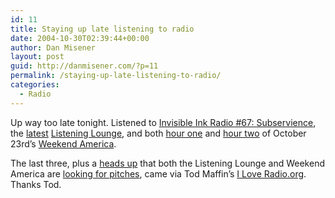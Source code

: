 ```yaml
---
id: 11
title: Staying up late listening to radio
date: 2004-10-30T02:39:44+00:00
author: Dan Misener
layout: post
guid: http://danmisener.com/?p=11
permalink: /staying-up-late-listening-to-radio/
categories:
  - Radio
---
```

Up way too late tonight. Listened to [Invisible Ink Radio #67: Subservience](http://www.invisibleinkradio.com/realaudio/040808.ram), the [latest](http://helix.kfai.org/ramgen/replay/smil/listen-1.smil) [Listening Lounge](http://www.kfai.org/programs/listen.htm), and both [hour one](http://www.publicradioweekend.org/play/audio.php?media=/2004/10/23/23_prw_01) and [hour two](http://www.publicradioweekend.org/play/audio.php?media=/2004/10/23/23_prw_02) of October 23rd&#8217;s [Weekend America](http://weekendamerica.publicradio.org/).

The last three, plus a [heads up](http://radio.blogware.com/blog/_archives/2004/10/29/170931.html) that both the Listening Lounge and Weekend America are [looking for pitches](http://weekendamerica.publicradio.org/pitchastory/), came via Tod Maffin&#8217;s [I Love Radio.org](http://radio.blogware.com/). Thanks Tod.